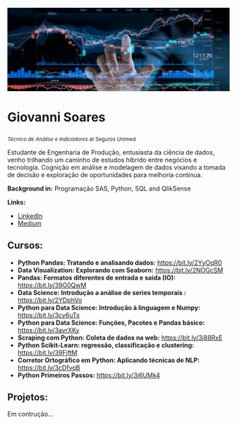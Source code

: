 <p align="center">
  <img src="banner.jpg" >
</p>

# Giovanni Soares
<sub>*Técnico de Análise e Indicadores* at Seguros Unimed</sub>

Estudante de Engenharia de Produção, entusiasta da ciência de dados, venho trilhando um caminho de estudos híbrido entre negócios e tecnologia. Cognição em análise e modelagem de dados visando a tomada de decisão e exploração de oportunidades para melhoria contínua.

**Background in:** Programação SAS, Python, SQL and QlikSense

**Links:**
* [LinkedIn](https://www.linkedin.com/in/giovannisoaresr/)
* [Medium](https://medium.com/@giovannisoaresr) 	


## Cursos:
* **Python Pandas: Tratando e analisando dados:** https://bit.ly/2YyOqR0
* **Data Visualization: Explorando com Seaborn:** https://bit.ly/2NOGcSM
* **Pandas: Formatos diferentes de entrada e saída (IO):** https://bit.ly/39G0QwM
* **Data Science: Introdução a análise de series temporais :** https://bit.ly/2YDphVo
* **Python para Data Science: Introdução à linguagem e Numpy:** https://bit.ly/3cy6uTx
* **Python para Data Science: Funções, Pacotes e Pandas básico:** https://bit.ly/3avrXKy 
* **Scraping com Python: Coleta de dados na web:** https://bit.ly/3j88RxE
* **Python Scikit-Learn: regressão, classificação e clustering:** https://bit.ly/39FjftM
* **Corretor Ortográfico em Python: Aplicando técnicas de NLP:** https://bit.ly/3cDfyqB
* **Python Primeiros Passos:** https://bit.ly/3j6UMk4


## Projetos:


Em contrução...
